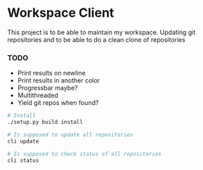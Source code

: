# Workspace Client


This project is to be able to maintain my workspace.
Updating git repositories and to be able to do a clean clone of repositories


### TODO
* Print results on newline
* Print results in another color
* Progressbar maybe?
* Multithreaded
* Yield git repos when found?


```bash
# Install
./setup.py build install

# Is supposed to update all repositories
cli update

# Is supposed to check status of all repositories
cli status
```